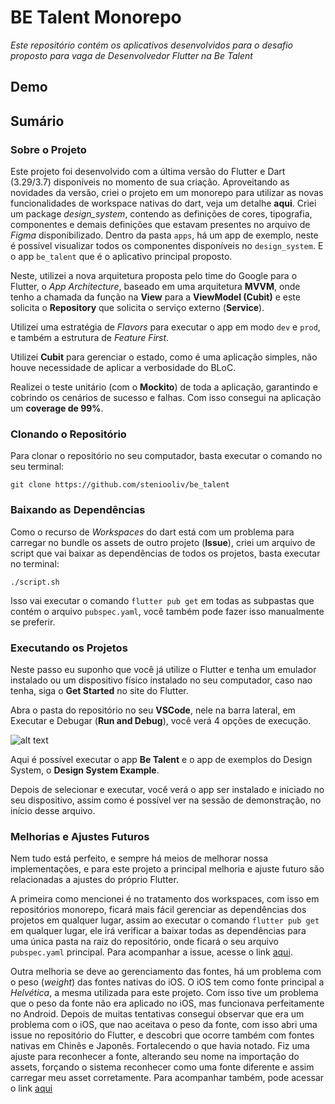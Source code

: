 # BE Talent Monorepo
*Este repositório contém os aplicativos desenvolvidos para o desafio proposto para vaga de Desenvolvedor Flutter na Be Talent*

## Demo

## Sumário


### Sobre o Projeto
Este projeto foi desenvolvido com a última versão do Flutter e Dart (3.29/3.7) disponíveis no momento de sua criação.
Aproveitando as novidades da versão, criei o projeto em um monorepo para utilizar as novas funcionalidades de workspace nativas do dart, veja um detalhe **aqui**.
Criei um package *design_system*, contendo as definições de cores, tipografia, componentes e demais definições que estavam presentes no arquivo de *Figma* disponibilizado.
Dentro da pasta `apps`, há um app de exemplo, neste é possível visualizar todos os componentes disponíveis no `design_system`. E o app `be_talent` que é o aplicativo principal proposto.

Neste, utilizei a nova arquitetura proposta pelo time do Google para o Flutter, o *App Architecture*, baseado em uma arquitetura **MVVM**, onde tenho a chamada da função na **View** para a **ViewModel (Cubit)** e este solicita o **Repository** que solicita o serviço externo (**Service**).

Utilizei uma estratégia de *Flavors* para executar o app em modo `dev` e `prod`, e também a estrutura de *Feature First*.

Utilizei **Cubit** para gerenciar o estado, como é uma aplicação simples, não houve necessidade de aplicar a verbosidade do BLoC.

Realizei o teste unitário (com o **Mockito**) de toda a aplicação, garantindo e cobrindo os cenários de sucesso e falhas. Com isso consegui na aplicação um **coverage de 99%**.

### Clonando o Repositório
Para clonar o repositório no seu computador, basta executar o comando no seu terminal:

```unix
git clone https://github.com/steniooliv/be_talent
```

### Baixando as Dependências
Como o recurso de *Workspaces* do dart está com um problema para carregar no bundle os assets de outro projeto (**Issue**), criei um arquivo de script que vai baixar as dependências de todos os projetos, basta executar no terminal:

```unix
./script.sh
```
Isso vai executar o comando `flutter pub get` em todas as subpastas que contém o arquivo `pubspec.yaml`, você também pode fazer isso manualmente se preferir.

### Executando os Projetos
Neste passo eu suponho que você já utilize o Flutter e tenha um emulador instalado ou um dispositivo físico instalado no seu computador, caso nao tenha, siga o **Get Started** no site do Flutter.

Abra o pasta do repositório no seu **VSCode**, nele na barra lateral, em Executar e Debugar (**Run and Debug**), você verá 4 opções de execução.

![alt text](image.png)

Aqui é possível executar o app **Be Talent** e o app de exemplos do Design System, o **Design System Example**.

Depois de selecionar e executar, você verá o app ser instalado e iniciado no seu dispositivo, assim como é possível ver na sessão de demonstração, no início desse arquivo.


### Melhorias e Ajustes Futuros
Nem tudo está perfeito, e sempre há meios de melhorar nossa implementações, e para este projeto a principal melhoria e ajuste futuro são relacionadas a ajustes do próprio Flutter.

A primeira como mencionei é no tratamento dos workspaces, com isso em repositórios monorepo, ficará mais fácil gerenciar as dependências dos projetos em qualquer lugar, assim ao executar o comando `flutter pub get` em qualquer lugar, ele irá verificar a baixar todas as dependências para uma única pasta na raiz do repositório, onde ficará o seu arquivo `pubspec.yaml` principal.
Para acompanhar a issue, acesse o link [aqui]('https://github.com/flutter/flutter/issues/160142').

Outra melhoria se deve ao gerenciamento das fontes, há um problema com o peso (*weight*) das fontes nativas do iOS.
O iOS tem como fonte principal a *Helvética*, a mesma utilizada para este projeto. Com isso tive um problema que o peso da fonte não era aplicado no iOS, mas funcionava perfeitamente no Android. Depois de muitas tentativas consegui observar que era um problema com o iOS, que nao aceitava o peso da fonte, com isso abri uma issue no repositório do Flutter, e descobri que ocorre também com fontes nativas em Chinês e Japonês. Fortalecendo o que havia notado.
Fiz uma ajuste para reconhecer a fonte, alterando seu nome na importação do assets, forçando o sistema reconhecer como uma fonte diferente e assim carregar meu asset corretamente. Para acompanhar também, pode acessar o link [aqui]('https://github.com/flutter/flutter/issues/163699')

